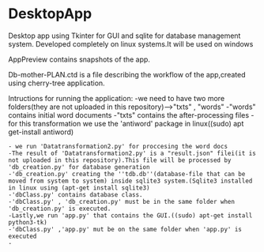# DesktopApp
Desktop app using Tkinter for GUI and sqlite for database management system.
Developed completely on linux systems.It will be used on windows

AppPreview contains snapshots of the app.

Db-mother-PLAN.ctd is a file describing the workflow of the app,created using cherry-tree application.

Intructions for running the application:
	-we need to have two more folders(they are not uploaded in this repository)-->"txts" , "words"
		-"words" contains initial word documents
		-"txts" contains the after-processing files
		-for this transformation we use the 'antiword' package in linux((sudo) apt get-install antiword)

	- we run 'Datatransformation2.py' for proccesing the word docs
	-The result of 'Datatransformation2.py' is a "result.json" filei(it is not uploaded in this repository).This file will be processed by 'db_creation.py' for database generation
	-'db_creation.py' creating the ''tdb.db''(database-file that can be moved from system to system) inside sqlite3 system.(Sqlite3 installed in linux using (apt-get install sqlite3)
	-'dbClass.py' contains database class.
	-'dbClass.py' , 'db_creation.py' must be in the same folder when  'db_creation.py' is executed.
	-Lastly,we run 'app.py' that contains the GUI.((sudo) apt-get install python3-tk)
	-'dbClass.py' ,'app.py' mut be on the same folder when 'app.py' is executed
	-
